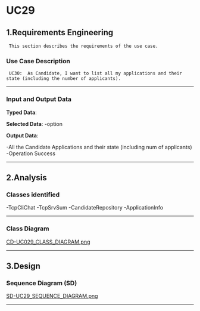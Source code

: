# UC29 #

## 1.Requirements Engineering ##

     This section describes the requirements of the use case.

### Use Case Description ###

     UC30:  As Candidate, I want to list all my applications and their state (including the number of applicants).
---

### Input and Output Data ###

**Typed Data**: 


**Selected Data**:
 -option

**Output Data**:

-All the Candidate Applications and their state (including num of applicants)
-Operation Success

---

## 2.Analysis

### Classes identified ###

-TcpCliChat
-TcpSrvSum
-CandidateRepository
-ApplicationInfo

---

### Class Diagram ###

[CD-UC029_CLASS_DIAGRAM.png](diagrams%2Fpng%2FCD-UC029_CLASS_DIAGRAM.png)

---

## 3.Design

### Sequence Diagram (SD) ###

[SD-UC29_SEQUENCE_DIAGRAM.png](diagrams%2Fpng%2FSD-UC29_SEQUENCE_DIAGRAM.png)


---

